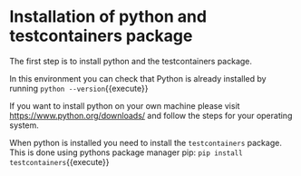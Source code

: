 # Installation of python and testcontainers package
The first step is to install python and the testcontainers package.

In this environment you can check that Python is already installed by running
`python --version`{{execute}}

If you want to install python on your own machine please visit https://www.python.org/downloads/ and follow the steps for your operating system.

When python is installed you need to install the `testcontainers` package. This is done using pythons package manager pip:
`pip install testcontainers`{{execute}}

